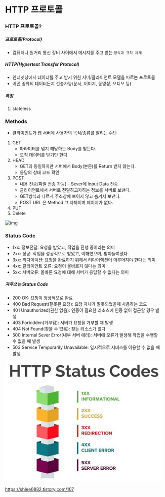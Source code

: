 # HTTP 프로토콜
### HTTP 프로토콜?

##### 프로토콜(Protocol)
* 컴퓨터나 원거리 통신 장비 사이에서 메시지를 주고 받는 `양식과 규칙 체계`

##### HTTP(Hypertext Transfer Protocol)
* 인터넷상에서 데이터를 주고 받기 위한 서버/클라이언트 모델을 따르는 프로토콜
* 어떤 종류의 데이터든지 전송가능(문서, 이미지, 동영상, 오디오 등)



##### 특징

1. stateless





### Methods

* 클라이언트가 웹 서버에 사용자의 목적/종류를 알리는 수단

  

1. GET
   * 파라미터를 넘겨 해당하는 Body를 받는다.
   * 오직 데이터를 받기만 한다.
2. HEAD
   * GET과 동일하지만 서버에서 Body(본문)를 Return 받지 않는다.
   * 응답의 상태 코드 확인
3. POST
   * 내용 전송(파일 전송 가능) - Sever에 Input Data 전송
   * 클라이언트에서 서버로 전달하고자하는 정보를 서버로 보낸다.
   * GET방식과 다르게 주소창에 보이지 않고 숨겨서 보낸다.
   * POST URL 은 Method 그 자체이며 페이지가 없다.
4. PUT
5. Delete





![img](https://t1.daumcdn.net/cfile/tistory/9935CE375AE7330A15)







### Status Code

* 1xx: 정보전달: 요청을 받았고, 작업을 진행 중이라는 의미
* 2xx: 성공: 작업을 성공적으로 받았고, 이해했으며, 받아들여졌다.
* 3xx: 리다이렉션: 요청을 완료하기 위해서 리다이렉션이 이루어져야 한다는 의미
* 4xx: 클라이언트 오류: 요청이 올바르지 않다는 의미
* 5xx: 서버오류: 올바른 요청에 대해 서버가 응답할 수 없다는 의미

##### 자주쓰는 Status Code
* 200 OK: 요청이 정상적으로 완료
* 400 Bad Request(잘못된 요청): 요청 자체가 잘못되었을때 사용하는 코드
* 401 Unauthorized(권한 없음): 인증이 필요한 리소스에 인증 없이 접근할 경우 발생
* 403 Forbidden(거부됨): 서버가 요청을 거부할 때 발생
* 404 Not Found(찾을 수 없음): 찾는 리소스가 없다
* 500 Internal Sever Error(내부 서버 에러): 서버에 오류가 발생해 작업을 수행할 수 없을 때 발생
* 503 Service Temporarily Unavailable: 일시적으로 서비스를 이용할 수 없을 때 발생


![ex_screenshot](./image/HTTPCODE.PNG)







https://shlee0882.tistory.com/107